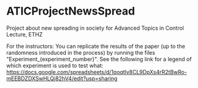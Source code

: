 # ATICProjectNewsSpread
Project about new spreading in society for Advanced Topics in Control Lecture, ETHZ


For the instructors:
You can replicate the results of the paper (up to the randomness introduced in the process) by running the files "Experiment_{experiment_number}".
See the following link for a legend of which experiment is used to test what: https://docs.google.com/spreadsheets/d/1qoqtlv8CL9DpXs4rR2tBwRo-mEEBDZDXSwHLQj82hV4/edit?usp=sharing
